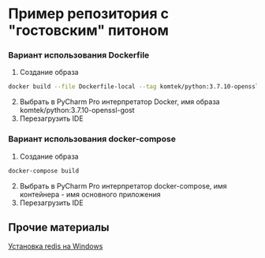 # Пример репозитория с "гостовским" питоном

### Вариант использования Dockerfile
1. Создание образа
```bash
docker build --file Dockerfile-local --tag komtek/python:3.7.10-openssl-gost .
```
2. Выбрать в PyCharm Pro интерпретатор Docker, имя образа komtek/python:3.7.10-openssl-gost
3. Перезагрузить IDE

### Вариант использования docker-compose
1. Создание образа
```bash
docker-compose build
```
2. Выбрать в PyCharm Pro интерпретатор docker-compose, имя контейнера - имя основного приложения
3. Перезагрузить IDE

## Прочие материалы
[Установка redis на Windows](https://skillbox.ru/media/base/kak_ustanovit_redis_v_os_windows_bez_ispolzovaniya_docker/)

